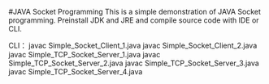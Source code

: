 #JAVA Socket Programming
This is a simple demonstration of JAVA Socket programming.
Preinstall JDK and JRE and compile source code with IDE or CLI.

CLI：
javac Simple_Socket_Client_1.java
javac Simple_Socket_Client_2.java
javac Simple_TCP_Socket_Server_1.java
javac Simple_TCP_Socket_Server_2.java
javac Simple_TCP_Socket_Server_3.java
javac Simple_TCP_Socket_Server_4.java
